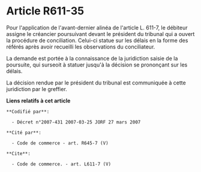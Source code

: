 # Article R611-35

Pour l'application de l'avant-dernier alinéa de l'article L. 611-7, le débiteur assigne le créancier poursuivant devant le
président du tribunal qui a ouvert la procédure de conciliation. Celui-ci statue sur les délais en la forme des référés après
avoir recueilli les observations du conciliateur.

La demande est portée à la connaissance de la juridiction saisie de la poursuite, qui surseoit à statuer jusqu'à la décision
se prononçant sur les délais.

La décision rendue par le président du tribunal est communiquée à cette juridiction par le greffier.

**Liens relatifs à cet article**

	**Codifié par**:

	  - Décret n°2007-431 2007-03-25 JORF 27 mars 2007

	**Cité par**:

	  - Code de commerce - art. R645-7 (V)

	**Cite**:

	  - Code de commerce. - art. L611-7 (V)
